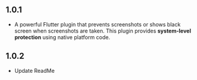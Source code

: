## 1.0.1

* A powerful Flutter plugin that prevents screenshots or shows black screen when screenshots are taken. This plugin provides **system-level protection** using native platform code.


## 1.0.2

* Update ReadMe
